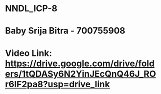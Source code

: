 # NNDL_ICP-8
# Baby Srija Bitra - 700755908
# Video Link: https://drive.google.com/drive/folders/1tQDASy6N2YinJEcQnQ46J_ROr6IF2pa8?usp=drive_link
